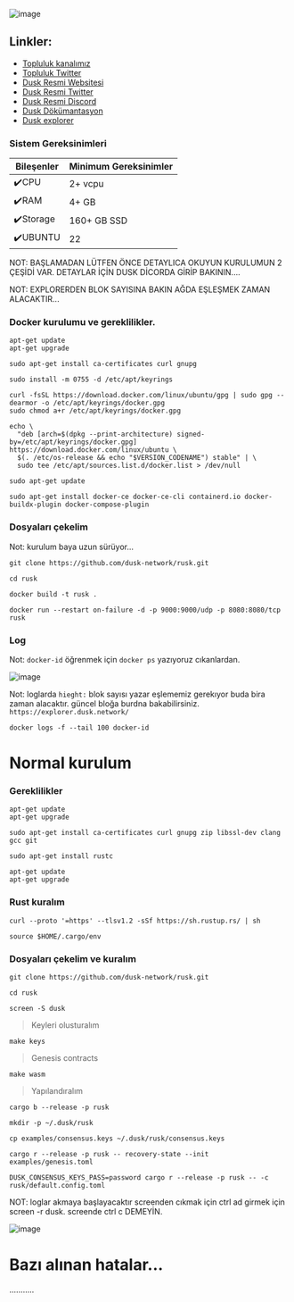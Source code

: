 

![image](https://github.com/molla202/Dusk-Rusk/assets/91562185/16836aa1-c324-43f8-82fb-690552fe7fe0)


## Linkler:
 * [Topluluk kanalımız](https://t.me/corenodechat)
 * [Topluluk Twitter](https://twitter.com/corenodeHQ)
 * [Dusk Resmi Websitesi](https://dusk.network/)
 * [Dusk Resmi Twitter](https://twitter.com/duskfoundation)
 * [Dusk Resmi Discord](https://discord.gg/V4eAEEtF)
 * [Dusk Dökümantasyon](https://docs.dusk.network/getting-started/node-setup/docker-image)
 * [Dusk explorer](https://explorer.dusk.network/)


### Sistem Gereksinimleri

| Bileşenler | Minimum Gereksinimler | 
| ------------ | ------------ |
| ✔️CPU |	2+ vcpu|
| ✔️RAM	| 4+ GB |
| ✔️Storage	| 160+ GB SSD |
| ✔️UBUNTU | 22 |

NOT: BAŞLAMADAN LÜTFEN ÖNCE DETAYLICA OKUYUN KURULUMUN 2 ÇEŞİDİ VAR. DETAYLAR İÇİN DUSK DİCORDA GİRİP BAKININ....

NOT: EXPLORERDEN BLOK SAYISINA BAKIN AĞDA EŞLEŞMEK ZAMAN ALACAKTIR...

### Docker kurulumu ve gereklilikler.

```
apt-get update
apt-get upgrade
```
```
sudo apt-get install ca-certificates curl gnupg
```
```
sudo install -m 0755 -d /etc/apt/keyrings
```
```
curl -fsSL https://download.docker.com/linux/ubuntu/gpg | sudo gpg --dearmor -o /etc/apt/keyrings/docker.gpg
sudo chmod a+r /etc/apt/keyrings/docker.gpg
```
```
echo \
  "deb [arch=$(dpkg --print-architecture) signed-by=/etc/apt/keyrings/docker.gpg] https://download.docker.com/linux/ubuntu \
  $(. /etc/os-release && echo "$VERSION_CODENAME") stable" | \
  sudo tee /etc/apt/sources.list.d/docker.list > /dev/null
```
```
sudo apt-get update
```
```
sudo apt-get install docker-ce docker-ce-cli containerd.io docker-buildx-plugin docker-compose-plugin
```


### Dosyaları çekelim

Not: kurulum baya uzun sürüyor...
```
git clone https://github.com/dusk-network/rusk.git
```
```
cd rusk
```
```
docker build -t rusk .
```
```
docker run --restart on-failure -d -p 9000:9000/udp -p 8080:8080/tcp rusk
```

### Log
Not: `docker-id` öğrenmek için `docker ps` yazıyoruz cıkanlardan.

![image](https://github.com/molla202/Dusk-Rusk/assets/91562185/25a6c343-ce28-4014-a713-3b9961c928b9)


Not: loglarda `hieght:` blok sayısı yazar eşlememiz gerekıyor buda bira zaman alacaktır. güncel bloğa burdna bakabilirsiniz. `https://explorer.dusk.network/`
```
docker logs -f --tail 100 docker-id
```


# Normal kurulum

### Gereklilikler

```
apt-get update
apt-get upgrade
```
```
sudo apt-get install ca-certificates curl gnupg zip libssl-dev clang gcc git
```
```
sudo apt-get install rustc
```
```
apt-get update
apt-get upgrade
```
### Rust kuralım
```
curl --proto '=https' --tlsv1.2 -sSf https://sh.rustup.rs/ | sh
```
```
source $HOME/.cargo/env
```
### Dosyaları çekelim ve kuralım
```
git clone https://github.com/dusk-network/rusk.git
```
```
cd rusk
```
```
screen -S dusk
```
> Keyleri olusturalım
```
make keys
```
> Genesis contracts
```
make wasm
```
> Yapılandıralım
```
cargo b --release -p rusk
```
```
mkdir -p ~/.dusk/rusk
```
```
cp examples/consensus.keys ~/.dusk/rusk/consensus.keys
```
```
cargo r --release -p rusk -- recovery-state --init examples/genesis.toml
```
```
DUSK_CONSENSUS_KEYS_PASS=password cargo r --release -p rusk -- -c rusk/default.config.toml
```
NOT: loglar akmaya başlayacaktır screenden cıkmak için ctrl ad girmek için screen -r dusk. screende ctrl c DEMEYİN.

![image](https://github.com/molla202/Dusk-Rusk/assets/91562185/2dbe0c8d-3a2d-4492-970a-63842bff4830)




# Bazı alınan hatalar...

...........









